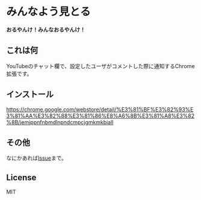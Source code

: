 # みんなよう見とる
**おるやんけ！みんなおるやんけ！**

## これは何
YouTubeのチャット欄で、設定したユーザがコメントした際に通知するChrome拡張です。

## インストール
https://chrome.google.com/webstore/detail/%E3%81%BF%E3%82%93%E3%81%AA%E3%82%88%E3%81%86%E8%A6%8B%E3%81%A8%E3%82%8B/jemjppnfnbmdlnpndcmpcjgmkmkbiall

## その他
なにかあれば[Issue](https://github.com/clngn/vtuber-comment-extention/issues)まで。

## License
MIT
